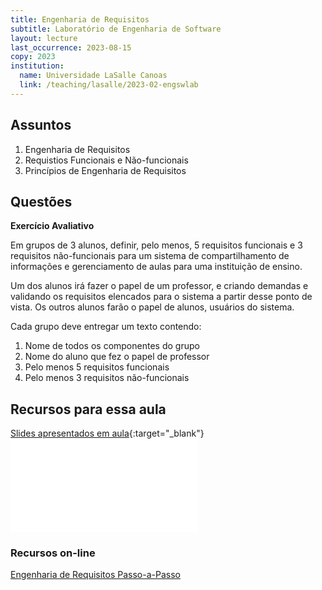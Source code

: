 ```yaml
---
title: Engenharia de Requisitos
subtitle: Laboratório de Engenharia de Software
layout: lecture
last_occurrence: 2023-08-15
copy: 2023
institution:
  name: Universidade LaSalle Canoas
  link: /teaching/lasalle/2023-02-engswlab
---
```


## Assuntos

1. Engenharia de Requisitos
2. Requistios Funcionais e Não-funcionais
3. Princípios de Engenharia de Requisitos


## Questões

**Exercício Avaliativo**

Em grupos de 3 alunos, definir, pelo menos, 5 requisitos funcionais e 3 requisitos não-funcionais para um sistema de compartilhamento de informações e gerenciamento de aulas para uma instituição de ensino.

Um dos alunos irá fazer o papel de um professor, e criando demandas e validando os requisitos elencados para o sistema a partir desse ponto de vista. Os outros alunos farão o papel de alunos, usuários do sistema.

Cada grupo deve entregar um texto contendo:

1. Nome de todos os componentes do grupo
2. Nome do aluno que fez o papel de professor
3. Pelo menos 5 requisitos funcionais
4. Pelo menos 3 requisitos não-funcionais


## Recursos para essa aula

[Slides apresentados em aula](files/eng_requisitos.pdf){:target="\_blank"}
<embed class="pdf-doc" src="files/eng_requisitos.pdf" type="application/pdf"/>


### Recursos on-line

[Engenharia de Requisitos Passo-a-Passo](https://visuresolutions.com/pt/blog/processo-de-engenharia-de-requisitos/)
